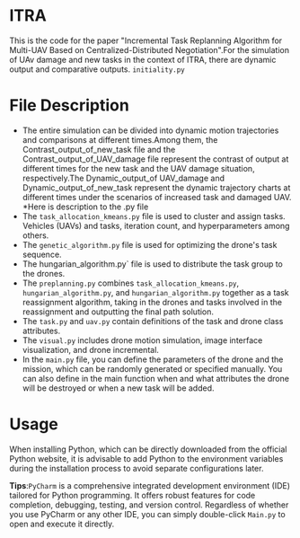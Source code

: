 # ITRA
This is the code for the paper "Incremental Task Replanning Algorithm for Multi-UAV Based on Centralized-Distributed Negotiation".For the simulation of UAv damage and new tasks in the context of ITRA, there are dynamic output and comparative outputs.
`initiality.py`

# File Description
* The entire simulation can be divided into dynamic motion trajectories and comparisons at different times.Among them, the Contrast_output_of_new_task file and the Contrast_output_of_UAV_damage file represent the contrast of output at different times for the new task and the UAV damage situation, respectively.The Dynamic_output_of UAV_damage and Dynamic_output_of_new_task represent the dynamic trajectory charts at different times under the scenarios of increased task and damaged UAV.
*Here is description to the .py file
* The `task_allocation_kmeans.py` file is used to cluster and assign tasks. Vehicles (UAVs) and tasks, iteration count, and hyperparameters among others.
* The `genetic_algorithm.py` file is used for optimizing the drone's task sequence.
* The hungarian_algorithm.py` file is used to distribute the task group to the drones.
* The `preplanning.py` combines `task_allocation_kmeans.py`, `hungarian_algorithm.py`, and `hungarian_algorithm.py` together as a task reassignment algorithm, taking in the drones and tasks involved in the reassignment and outputting the final path solution.
* The `task.py` and `uav.py` contain definitions of the task and drone class attributes.
* The `visual.py` includes drone motion simulation, image interface visualization, and drone incremental.
* In the `main.py` file, you can define the parameters of the drone and the mission, which can be randomly generated or specified manually. You can also define in the main function when and what attributes the drone will be destroyed or when a new task will be added.


# Usage
When installing Python, which can be directly downloaded from the official Python website, it is advisable to add Python to the environment variables during the installation process to avoid separate configurations later. 


**Tips**:`PyCharm` is a comprehensive integrated development environment (IDE) tailored for Python programming. It offers robust features for code completion, debugging, testing, and version control. Regardless of whether you use PyCharm or any other IDE, you can simply double-click `Main.py` to open and execute it directly.


